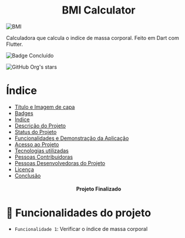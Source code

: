 <h1 align="center"> BMI Calculator </h1>

![BMI](https://github.com/VivianeSouza923/IMC_Calculator/assets/70662490/c2a38a23-9a06-45c1-a570-4c9bc84410a1)


Calculadora que calcula o indíce de massa corporal. Feito em Dart com Flutter.

![Badge Concluído](http://img.shields.io/static/v1?label=STATUS&message=CONCLUÍDO&color=GREEN&style=for-the-badge)


![GitHub Org's stars](https://img.shields.io/github/stars/VivianeSouza923?style=social)


# Índice 

* [Título e Imagem de capa](#Título-e-Imagem-de-capa)
* [Badges](#badges)
* [Índice](#índice)
* [Descrição do Projeto](#descrição-do-projeto)
* [Status do Projeto](#status-do-Projeto)
* [Funcionalidades e Demonstração da Aplicação](#funcionalidades-e-demonstração-da-aplicação)
* [Acesso ao Projeto](#acesso-ao-projeto)
* [Tecnologias utilizadas](#tecnologias-utilizadas)
* [Pessoas Contribuidoras](#pessoas-contribuidoras)
* [Pessoas Desenvolvedoras do Projeto](#pessoas-desenvolvedoras)
* [Licença](#licença)
* [Conclusão](#conclusão)


<h4 align="center"> 
      Projeto Finalizado  
</h4>


# :hammer: Funcionalidades do projeto

- `Funcionalidade 1`: Verificar o índice de massa corporal

